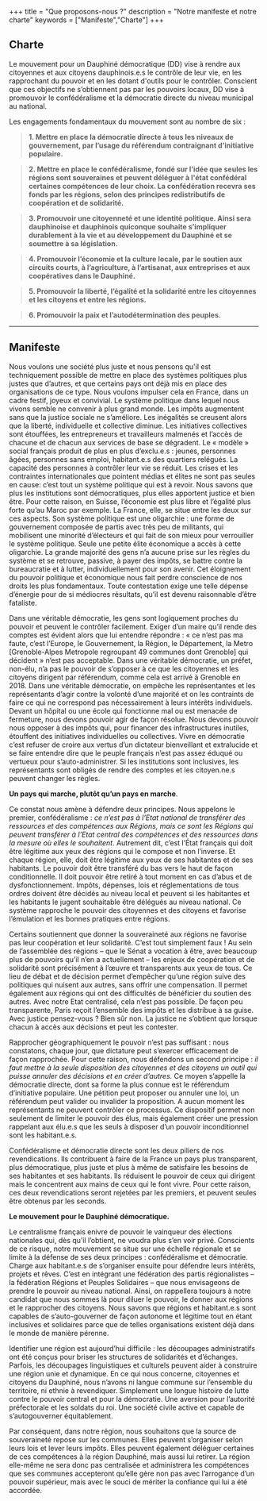 +++ title = "Que proposons-nous ?" description = "Notre manifeste et notre
charte" keywords = ["Manifeste","Charte"] +++

## Charte

Le mouvement pour un Dauphiné démocratique (DD) vise à rendre aux citoyennes et
aux citoyens dauphinois.e.s le contrôle de leur vie, en les rapprochant du
pouvoir et en les dotant d'outils pour le contrôler. Conscient que ces objectifs
ne s’obtiennent pas par les pouvoirs locaux, DD vise à promouvoir le
confédéralisme et la démocratie directe du niveau municipal au national.

Les engagements fondamentaux du mouvement sont au nombre de six :

> **1. Mettre en place la démocratie directe à tous les niveaux de gouvernement,
> par l’usage du référendum contraignant d’initiative populaire.**

> **2. Mettre en place le confédéralisme, fondé sur l’idée que seules les
> régions sont souveraines et peuvent déléguer à l'état confédéral certaines
> compétences de leur choix. La confédération recevra ses fonds par les régions,
> selon des principes redistributifs de coopération et de solidarité.**

> **3. Promouvoir une citoyenneté et une identité politique. Ainsi sera
> dauphinoise et dauphinois quiconque souhaite s’impliquer durablement à la vie
> et au développement du Dauphiné et se soumettre à sa législation.**

> **4. Promouvoir l’économie et la culture locale, par le soutien aux circuits
> courts, à l’agriculture, à l’artisanat, aux entreprises et aux coopératives
> dans le Dauphiné.**

> **5. Promouvoir la liberté, l’égalité et la solidarité entre les citoyennes et
> les citoyens et entre les régions.**

> **6. Promouvoir la paix et l’autodétermination des peuples.**

---

## Manifeste

Nous voulons une société plus juste et nous pensons qu'il est techniquement
possible de mettre en place des systèmes politiques plus justes que d’autres, et
que certains pays ont déjà mis en place des organisations de ce type.  Nous
voulons impulser cela en France, dans un cadre festif, joyeux et convivial.  Le
système politique dans lequel nous vivons semble ne convenir à plus grand monde.
Les impôts augmentent sans que la justice sociale ne s’améliore. Les inégalités
se creusent alors que la liberté, individuelle et collective diminue. Les
initiatives collectives sont étouffées, les entrepreneurs et travailleurs
malmenés et l’accès de chacune et de chacun aux services de base se dégradent.
Le « modèle » social français produit de plus en plus d’exclu.e.s : jeunes,
personnes âgées, personnes sans emploi, habitant.e.s des quartiers relégués. La
capacité des personnes à contrôler leur vie se réduit. Les crises et les
contraintes internationales que pointent médias et élites ne sont pas seules en
cause: c’est tout un système politique qui est à revoir. Nous savons que plus
les institutions sont démocratiques, plus elles apportent justice et bien être.
Pour cette raison, en Suisse, l’économie est plus libre et l’égalité plus forte
qu’au Maroc par exemple. La France, elle, se situe entre les deux sur ces
aspects. Son système politique est une oligarchie : une forme de gouvernement
composée de partis avec très peu de militants, qui mobilisent une minorité
d’électeurs et qui fait de son mieux pour verrouiller le système politique.
Seule une petite élite économique a accès à cette oligarchie. La grande majorité
des gens n’a aucune prise sur les règles du système et se retrouve, passive, à
payer des impôts, se battre contre la bureaucratie et à lutter, individuellement
pour son avenir. Cet éloignement du pouvoir politique et économique nous fait
perdre conscience de nos droits les plus fondamentaux. Toute contestation exige
une telle dépense d’énergie pour de si médiocres résultats, qu’il est devenu
raisonnable d’être fataliste.

Dans une véritable démocratie, les gens sont logiquement proches du pouvoir et
peuvent le contrôler facilement. Exiger d’un maire qu’il rende des comptes est
évident alors que lui entendre répondre : « ce n’est pas ma faute, c’est
l’Europe, le Gouvernement, la Région, le Département, la Metro [Grenoble-Alpes
Metropole  regroupant 49 communes dont Grenoble] qui décident » n’est pas
acceptable. Dans une véritable démocratie, un préfet, non-élu, n’a pas le
pouvoir de s’opposer à ce que les citoyennes et les citoyens dirigent par
référendum, comme cela est arrivé à Grenoble en 2018. Dans une véritable
démocratie, on empêche les représentantes et les représentants d’agir contre la
volonté d’une majorité et on les contraints de faire ce qui ne correspond pas
nécessairement à leurs intérêts individuels. Devant un hôpital ou une école qui
fonctionne mal ou est menacée de fermeture, nous devons pouvoir agir de façon
résolue.  Nous devons pouvoir nous opposer à des impôts qui, pour financer des
infrastructures inutiles, étouffent des initiatives individuelles ou
collectives. Vivre en démocratie c’est refuser de croire aux vertus d’un
dictateur bienveillant et extralucide et se faire entendre dire que le peuple
français n’est pas assez éduqué ou vertueux pour s’auto-administrer. Si les
institutions sont inclusives, les représentants sont obligés de rendre des
comptes et les citoyen.ne.s peuvent changer les règles.


**Un pays qui marche, plutôt qu’un pays en marche**.

Ce constat nous amène à défendre deux principes. Nous appelons le premier,
confédéralisme : *ce n’est pas à l’Etat national de transférer des ressources et
des compétences aux Régions, mais ce sont les Régions qui peuvent transférer à
l’Etat central des compétences et des ressources dans la mesure où elles le
souhaitent*. Autrement dit, c’est l’État français qui doit être légitime aux
yeux des régions qui le compose et non l’inverse. Et chaque région, elle, doit
être légitime aux yeux de ses habitantes et de ses habitants. Le pouvoir doit
être transféré du bas vers le haut de façon conditionnelle. Il doit pouvoir être
retiré à tout moment en cas d’abus et de dysfonctionnement. Impôts, dépenses,
lois et réglementations de tous ordres doivent être décidés au niveau local et
peuvent si les habitantes et les habitants le jugent souhaitable être délégués
au niveau national. Ce système rapproche le pouvoir des citoyennes et des
citoyens et favorise l’émulation et les bonnes pratiques entre régions.

Certains soutiennent que donner la souveraineté aux régions ne favorise pas leur
coopération et leur solidarité. C’est tout simplement faux ! Au sein de
l’assemblée des régions – que le Sénat a vocation à être, avec beaucoup plus de
pouvoirs qu’il n’en a actuellement – les enjeux de coopération et de solidarité
sont précisément à l’œuvre et transparents aux yeux de tous. Ce lieu de débat et
de décision permet d’empêcher qu’une région suive des politiques qui nuisent aux
autres, sans offrir une compensation. Il permet également aux régions qui ont
des difficultés de bénéficier du soutien des autres. Avec notre Etat centralisé,
cela n’est pas possible. De façon peu transparente, Paris reçoit l’ensemble des
impôts et les distribue à sa guise. Avec justice pensez-vous ? Bien sûr non. La
justice ne s’obtient que lorsque chacun à accès aux décisions et peut les
contester.

Rapprocher géographiquement le pouvoir n’est pas suffisant : nous constatons,
chaque jour, que dictature peut s’exercer efficacement de façon rapprochée. Pour
cette raison, nous défendons un second principe : *il faut mettre à la seule
disposition des citoyennes et des citoyens un outil qui puisse annuler des
décisions et en créer d’autres.* Ce moyen s’appelle la démocratie directe, dont
sa forme la plus connue est le référendum d’initiative populaire. Une pétition
peut proposer ou annuler une loi, un référendum peut valider ou invalider la
proposition. A aucun moment les représentants ne peuvent contrôler ce processus.
Ce dispositif permet non seulement de limiter le pouvoir des élus, mais
également créer une pression rappelant aux élu.e.s que les seuls à disposer d’un
pouvoir inconditionnel sont les habitant.e.s.

Confédéralisme et démocratie directe sont les deux piliers de nos
revendications. Ils contribuent à faire de la France un pays plus transparent,
plus démocratique, plus juste et plus à même de satisfaire les besoins de ses
habitantes et ses habitants. Ils réduisent le pouvoir de ceux qui dirigent mais
le concentrent aux mains de ceux qui le font vivre.  Pour cette raison, ces deux
revendications seront rejetées par les premiers, et peuvent seules être obtenus
par les seconds.  

**Le mouvement pour le  Dauphiné démocratique.**

Le centralisme français enivre de pouvoir le vainqueur des élections nationales
qui, dès qu’il l’obtient, ne voudra plus s’en voir privé. Conscients de ce
risque, notre mouvement  se situe sur une échelle régionale et se limite à la
défense de ses deux principes : confédéralisme et démocratie. Charge aux
habitant.e.s de s’organiser ensuite pour défendre leurs intérêts, projets et
rêves. C’est en intégrant une fédération des partis régionalistes – la
fédération Régions et Peuples Solidaires – que nous envisageons de prendre le
pouvoir au niveau national. Ainsi, on rappellera toujours à notre candidat que
nous sommes là pour diluer le pouvoir, le donner aux régions et le rapprocher
des citoyens. Nous savons que régions et habitant.e.s sont capables de
s’auto-gouverner de façon autonome et légitime tout en étant inclusives et
solidaires parce que de telles organisations existent déjà dans le monde de
manière pérenne.

Identifier une région est aujourd’hui difficile : les découpages administratifs
ont été conçus pour briser les structures de solidarités et d’échanges. Parfois,
les découpages linguistiques et culturels peuvent aider à construire une région
unie et dynamique. En ce qui nous concerne, citoyennes et citoyens du Dauphiné,
nous n’avons ni langue commune sur l’ensemble du territoire, ni ethnie à
revendiquer. Simplement une longue histoire de lutte contre le pouvoir central
et pour la démocratie. Une aversion pour l’autorité préfectorale et les soldats
du roi. Une société civile active et capable de s’autogouverner équitablement. 

Par conséquent, dans notre région, nous souhaitons que la source de souveraineté
repose sur les communes. Elles peuvent s’organiser selon leurs lois et lever
leurs impôts. Elles peuvent également déléguer certaines de ces compétences à la
région Dauphiné, mais aussi lui retirer. La région elle-même ne sera donc pas
centralisée et administrera les compétences que ses communes accepteront qu’elle
gère non pas avec l’arrogance d’un pouvoir supérieur, mais avec le souci de
mériter la confiance qui lui a été accordée.

